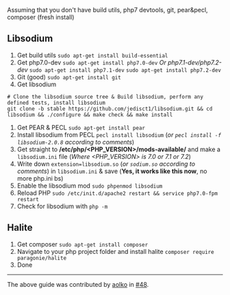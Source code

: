 Assuming that you don't have build utils, php7 devtools, git, pear&pecl, composer (fresh install)

## Libsodium
1. Get build utils
   `sudo apt-get install build-essential`
2. Get php7.0-dev
   `sudo apt-get install php7.0-dev`
    *Or php7.1-dev/php7.2-dev*
    `sudo apt-get install php7.1-dev`
    `sudo apt-get install php7.2-dev`
3. Git (good)
   `sudo apt-get install git`
4. Get libsodium

```
# Clone the libsodium source tree & Build libsodium, perform any defined tests, install libsodium
git clone -b stable https://github.com/jedisct1/libsodium.git && cd libsodium && ./configure && make check && make install
```
1. Get PEAR & PECL
   `sudo apt-get install pear`
2. Install libsodium from PECL
   `pecl install libsodium` (*or `pecl install -f libsodium-2.0.8` according to comments*)
3. Get straight to **/etc/php/<PHP_VERSION>/mods-available/** and make a `libsodium.ini` file (*Where <PHP_VERSION> is 7.0 or 7.1 or 7.2*)
4. Write down `extension=libsodium.so` (*or `sodium.so` according to comments*) in `libsodium.ini` & save (**Yes, it works like this now**, no more php.ini bs)
5. Enable the libsodium mod
`sudo phpenmod libsodium`
6. Reload PHP
   `sudo /etc/init.d/apache2 restart && service php7.0-fpm restart`
7. Check for libsodium with `php -m`

## Halite

1. Get composer
   `sudo apt-get install composer`
2. Navigate to your php project folder and install halite
   `composer require paragonie/halite`
3. Done

------

The above guide was contributed by [aolko](https://github.com/aolko) in [#48](https://github.com/paragonie/halite/issues/48).
